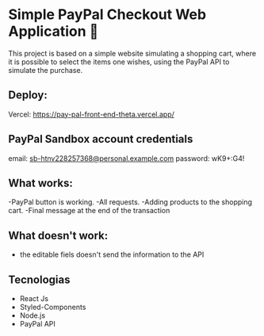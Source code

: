 # Simple PayPal Checkout Web Application 🚀

This project is based on a simple website simulating a shopping cart, where it is possible to select the items one wishes, using the PayPal API to simulate the purchase.

## Deploy:
Vercel: https://pay-pal-front-end-theta.vercel.app/

## PayPal Sandbox account credentials
email: sb-htnv228257368@personal.example.com
password: wK9+:G4!

## What works:
-PayPal button is working.
-All requests.
-Adding products to the shopping cart.
-Final message at the end of the transaction

## What doesn't work:
- the editable fiels doesn't send the information to the API

## Tecnologias
- React Js
- Styled-Components
- Node.js
- PayPal API
